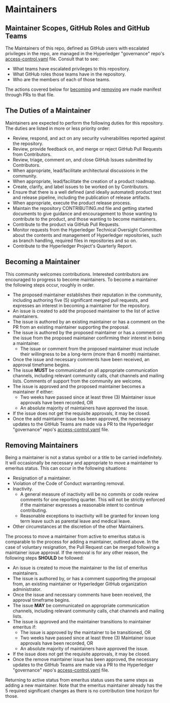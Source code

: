 # Maintainers

## Maintainer Scopes, GitHub Roles and GitHub Teams

The Maintainers of this repo, defined as GitHub users with escalated privileges
in the repo, are managed in the Hyperledger "governance" repo's [access-control.yaml](https://github.com/hyperledger/governance/blob/main/access-control.yaml) file. Consult that to see:

- What teams have escalated privileges to this repository.
- What GitHub roles those teams have in the repository.
- Who are the members of each of those teams.

The actions covered below for [becoming](#becoming-a-maintainer) and [removing](#removing-maintainers) are made manifest through PRs to that file.

## The Duties of a Maintainer

Maintainers are expected to perform the following duties for this repository. The duties are listed in more or less priority order:

- Review, respond, and act on any security vulnerabilities reported against the repository.
- Review, provide feedback on, and merge or reject GitHub Pull Requests from
  Contributors.
- Review, triage, comment on, and close GitHub Issues
  submitted by Contributors.
- When appropriate, lead/facilitate architectural discussions in the community.
- When appropriate, lead/facilitate the creation of a product roadmap.
- Create, clarify, and label issues to be worked on by Contributors.
- Ensure that there is a well defined (and ideally automated) product test and
  release pipeline, including the publication of release artifacts.
- When appropriate, execute the product release process.
- Maintain the repository CONTRIBUTING.md file and getting started documents to
  give guidance and encouragement to those wanting to contribute to the product, and those wanting to become maintainers.
- Contribute to the product via GitHub Pull Requests.
- Monitor requests from the Hyperledger Technical Oversight Committee about the
contents and management of Hyperledger repositories, such as branch handling,
required files in repositories and so on.
- Contribute to the Hyperledger Project's Quarterly Report.

## Becoming a Maintainer

This community welcomes contributions. Interested contributors are encouraged to
progress to become maintainers. To become a maintainer the following steps
occur, roughly in order.

- The proposed maintainer establishes their reputation in the community,
  including authoring five (5) significant merged pull requests, and expresses
  an interest in becoming a maintainer for the repository.
- An issue is created to add the proposed maintainer to the list of active maintainers.
- The issue is authored by an existing maintainer or has a comment on the PR from an existing maintainer supporting the proposal.
- The issue is authored by the proposed maintainer or has a comment on the issue from the proposed maintainer confirming their interest in being a maintainer.
  - The issue or comment from the proposed maintainer must include their
    willingness to be a long-term (more than 6 month) maintainer.
- Once the issue and necessary comments have been received, an approval timeframe begins.
- The issue **MUST** be communicated on all appropriate communication channels, including relevant community calls, chat channels and mailing lists. Comments of support from the community are welcome.
- The issue is approved and the proposed maintainer becomes a maintainer if either:
  - Two weeks have passed since at least three (3) Maintainer issue approvals have been recorded, OR
  - An absolute majority of maintainers have approved the issue.
- If the issue does not get the requisite approvals, it may be closed.
- Once the add maintainer issue has been approved, the necessary updates to the GitHub Teams are made via a PR to the Hyperledger "governance" repo's [access-control.yaml](https://github.com/hyperledger/governance/blob/main/access-control.yaml) file.

## Removing Maintainers

Being a maintainer is not a status symbol or a title to be carried
indefinitely. It will occasionally be necessary and appropriate to move a
maintainer to emeritus status. This can occur in the following situations:

- Resignation of a maintainer.
- Violation of the Code of Conduct warranting removal.
- Inactivity.
  - A general measure of inactivity will be no commits or code review comments
    for one reporting quarter. This will not be strictly enforced if
    the maintainer expresses a reasonable intent to continue contributing.
  - Reasonable exceptions to inactivity will be granted for known long term
    leave such as parental leave and medical leave.
- Other circumstances at the discretion of the other Maintainers.

The process to move a maintainer from active to emeritus status is comparable to the process for adding a maintainer, outlined above. In the case of voluntary
resignation, the Pull Request can be merged following a maintainer issue approval. If the removal is for any other reason, the following steps **SHOULD** be followed:

- An issue is created to move the maintainer to the list of emeritus maintainers.
- The issue is authored by, or has a comment supporting the proposal from, an existing maintainer or Hyperledger GitHub organization administrator.
- Once the issue and necessary comments have been received, the approval timeframe begins.
- The issue **MAY** be communicated on appropriate communication channels, including relevant community calls, chat channels and mailing lists.
- The issue is approved and the maintainer transitions to maintainer emeritus if:
  - The issue is approved by the maintainer to be transitioned, OR
  - Two weeks have passed since at least three (3) Maintainer issue approvals have been recorded, OR
  - An absolute majority of maintainers have approved the issue.
- If the issue does not get the requisite approvals, it may be closed.
- Once the remove maintainer issue has been approved, the necessary updates to the GitHub Teams are made via a PR to the Hyperledger "governance" repo's [access-control.yaml](https://github.com/hyperledger/governance/blob/main/access-control.yaml) file.

Returning to active status from emeritus status uses the same steps as adding a
new maintainer. Note that the emeritus maintainer already has the 5 required
significant changes as there is no contribution time horizon for those.

